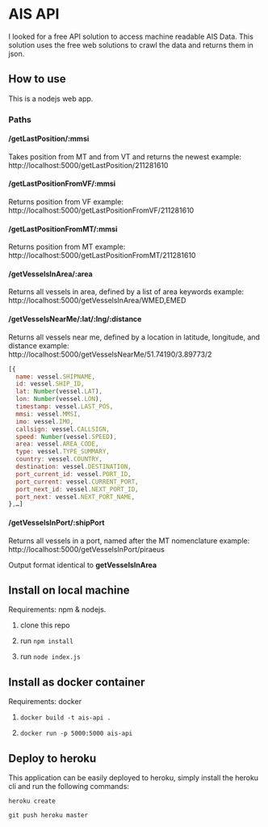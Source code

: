 # AIS API

I looked for a free API solution to access machine readable AIS Data. This solution uses the free web solutions to crawl the data and returns them in json.

## How to use

This is a nodejs web app.

### Paths

#### /getLastPosition/:mmsi

Takes position from MT and from VT and returns the newest
example: http://localhost:5000/getLastPosition/211281610

#### /getLastPositionFromVF/:mmsi

Returns position from VF
example: http://localhost:5000/getLastPositionFromVF/211281610

#### /getLastPositionFromMT/:mmsi

Returns position from MT
example: http://localhost:5000/getLastPositionFromMT/211281610

#### /getVesselsInArea/:area

Returns all vessels in area, defined by a list of area keywords
example: http://localhost:5000/getVesselsInArea/WMED,EMED

#### /getVesselsNearMe/:lat/:lng/:distance

Returns all vessels near me, defined by a location in latitude, longitude, and distance
example: http://localhost:5000/getVesselsNearMe/51.74190/3.89773/2

```Javascript
[{
  name: vessel.SHIPNAME,
  id: vessel.SHIP_ID,
  lat: Number(vessel.LAT),
  lon: Number(vessel.LON),
  timestamp: vessel.LAST_POS,
  mmsi: vessel.MMSI,
  imo: vessel.IMO,
  callsign: vessel.CALLSIGN,
  speed: Number(vessel.SPEED),
  area: vessel.AREA_CODE,
  type: vessel.TYPE_SUMMARY,
  country: vessel.COUNTRY,
  destination: vessel.DESTINATION,
  port_current_id: vessel.PORT_ID,
  port_current: vessel.CURRENT_PORT,
  port_next_id: vessel.NEXT_PORT_ID,
  port_next: vessel.NEXT_PORT_NAME,
},…]
```

#### /getVesselsInPort/:shipPort

Returns all vessels in a port, named after the MT nomenclature
example: http://localhost:5000/getVesselsInPort/piraeus

Output format identical to **getVesselsInArea**

## Install on local machine

Requirements: npm & nodejs.

1. clone this repo

2. run `npm install`

3. run `node index.js`

## Install as docker container

Requirements: docker

1. `docker build -t ais-api .`

2. `docker run -p 5000:5000 ais-api`

## Deploy to heroku

This application can be easily deployed to heroku, simply install the heroku cli and run the following commands:

`heroku create`

`git push heroku master`
